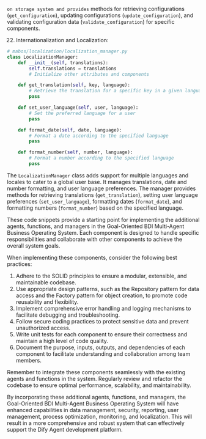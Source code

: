 `on storage system and provides` methods for retrieving configurations (`get_configuration`), updating configurations (`update_configuration`), and validating configuration data (`validate_configuration`) for specific components.

22. Internationalization and Localization:
```python
# mabos/localization/localization_manager.py
class LocalizationManager:
    def __init__(self, translations):
        self.translations = translations
        # Initialize other attributes and components

    def get_translation(self, key, language):
        # Retrieve the translation for a specific key in a given language
        pass

    def set_user_language(self, user, language):
        # Set the preferred language for a user
        pass

    def format_date(self, date, language):
        # Format a date according to the specified language
        pass

    def format_number(self, number, language):
        # Format a number according to the specified language
        pass
```


The `LocalizationManager` class adds support for multiple languages and locales to cater to a global user base. It manages translations, date and number formatting, and user language preferences. The manager provides methods for retrieving translations (`get_translation`), setting user language preferences (`set_user_language`), formatting dates (`format_date`), and formatting numbers (`format_number`) based on the specified language.

These code snippets provide a starting point for implementing the additional agents, functions, and managers in the Goal-Oriented BDI Multi-Agent Business Operating System. Each component is designed to handle specific responsibilities and collaborate with other components to achieve the overall system goals.

When implementing these components, consider the following best practices:

1. Adhere to the SOLID principles to ensure a modular, extensible, and maintainable codebase.
2. Use appropriate design patterns, such as the Repository pattern for data access and the Factory pattern for object creation, to promote code reusability and flexibility.
3. Implement comprehensive error handling and logging mechanisms to facilitate debugging and troubleshooting.
4. Follow secure coding practices to protect sensitive data and prevent unauthorized access.
5. Write unit tests for each component to ensure their correctness and maintain a high level of code quality.
6. Document the purpose, inputs, outputs, and dependencies of each component to facilitate understanding and collaboration among team members.

Remember to integrate these components seamlessly with the existing agents and functions in the system. Regularly review and refactor the codebase to ensure optimal performance, scalability, and maintainability.

By incorporating these additional agents, functions, and managers, the Goal-Oriented BDI Multi-Agent Business Operating System will have enhanced capabilities in data management, security, reporting, user management, process optimization, monitoring, and localization. This will result in a more comprehensive and robust system that can effectively support the Dify Agent development platform.
